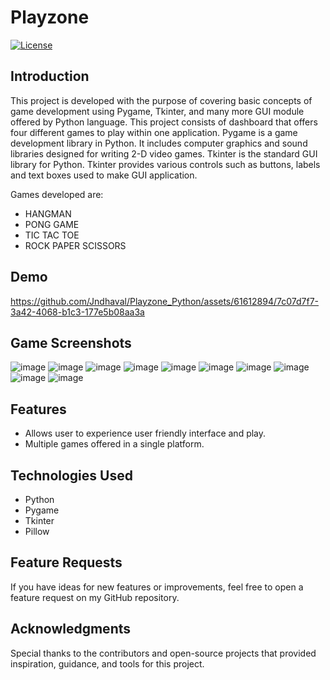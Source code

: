 # Playzone

[![License](https://img.shields.io/badge/license-MIT-blue.svg)](LICENSE)

## Introduction

This project is developed with the purpose of covering basic concepts of game development using Pygame, Tkinter, and many more GUI module offered by Python language. This project consists of dashboard that offers four different games to play within one application. Pygame is a game development library in Python. It includes computer graphics and
sound libraries designed for writing 2-D video games. Tkinter is the standard GUI library for Python. Tkinter provides various controls such as buttons, labels and text boxes used to make GUI application.

Games developed are:
- HANGMAN
- PONG GAME
- TIC TAC TOE
- ROCK PAPER SCISSORS


## Demo

https://github.com/Jndhaval/Playzone_Python/assets/61612894/7c07d7f7-3a42-4068-b1c3-177e5b08aa3a

## Game Screenshots

![image](https://github.com/Jndhaval/Playzone_Python/assets/61612894/25be5a83-1b98-4f2c-aec8-b8245bcf32f0)
![image](https://github.com/Jndhaval/Playzone_Python/assets/61612894/17f03934-3f2e-49a4-a692-8f0f0170e109)
![image](https://github.com/Jndhaval/Playzone_Python/assets/61612894/c46bfa48-882d-465f-aac1-d1d3461e175a)
![image](https://github.com/Jndhaval/Playzone_Python/assets/61612894/ec31525d-7bd6-4389-b9d4-e43c6c412fba)
![image](https://github.com/Jndhaval/Playzone_Python/assets/61612894/f3c5aba8-be04-4f59-a8ef-46b81df21b61)
![image](https://github.com/Jndhaval/Playzone_Python/assets/61612894/01efd88a-2b18-4e99-88a1-555a387cd299)
![image](https://github.com/Jndhaval/Playzone_Python/assets/61612894/d8f482cc-eb8b-45e2-bd17-540b3b994607)
![image](https://github.com/Jndhaval/Playzone_Python/assets/61612894/8d267b66-4f66-4afa-a72a-d71eaa2532c4)
![image](https://github.com/Jndhaval/Playzone_Python/assets/61612894/19f5be54-2476-4d4e-a8cf-17d0d2e5f1fb)
![image](https://github.com/Jndhaval/Playzone_Python/assets/61612894/9f1c0019-9b6a-4e69-942f-a9f7f7e9b114)


## Features
- Allows user to experience user friendly interface and play.
- Multiple games offered in a single platform.

## Technologies Used

- Python
- Pygame
- Tkinter 
- Pillow
  
## Feature Requests
If you have ideas for new features or improvements, feel free to open a feature request on my GitHub repository.

## Acknowledgments
Special thanks to the contributors and open-source projects that provided inspiration, guidance, and tools for this project.
